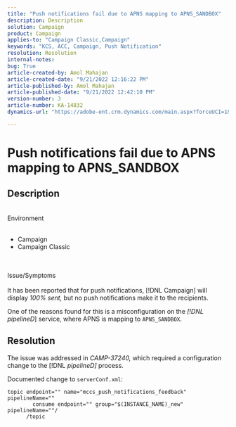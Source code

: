 ```yaml
---
title: "Push notifications fail due to APNS mapping to APNS_SANDBOX"
description: Description
solution: Campaign
product: Campaign
applies-to: "Campaign Classic,Campaign"
keywords: "KCS, ACC, Campaign, Push Notification"
resolution: Resolution
internal-notes: 
bug: True
article-created-by: Amol Mahajan
article-created-date: "9/21/2022 12:16:22 PM"
article-published-by: Amol Mahajan
article-published-date: "9/21/2022 12:42:10 PM"
version-number: 3
article-number: KA-14832
dynamics-url: "https://adobe-ent.crm.dynamics.com/main.aspx?forceUCI=1&pagetype=entityrecord&etn=knowledgearticle&id=d0109231-a739-ed11-9db1-002248086cae"

---
```

# Push notifications fail due to APNS mapping to APNS_SANDBOX

## Description

<br>Environment<br><br>
- Campaign
- Campaign Classic

<br><br>Issue/Symptoms<br><br>
It has been reported that for push notifications, [!DNL Campaign] will display *100% sent,* but no push notifications make it to the recipients.

One of the reasons found for this is a misconfiguration on the *[!DNL pipelineD*] service, where APNS is mapping to `APNS_SANDBOX`.


## Resolution


The issue was addressed in *CAMP-37240,* which required a configuration change to the [!DNL *pipelineD]* process.

Documented change to `serverConf.xml`:


```
topic endpoint="" name="mccs_push_notifications_feedback" pipelineName=""
        consume endpoint="" group="$(INSTANCE_NAME)_new" pipelineName=""/
      /topic
```

